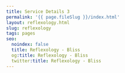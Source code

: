 ```yaml
---
title: Service Details 3
permalink: '{{ page.fileSlug }}/index.html'
layout: reflexology.html
slug: reflexology
tags: pages
seo:
  noindex: false
  title: Reflexology - Bliss
  og:title: Reflexology - Bliss
  twitter:title: Reflexology - Bliss
---
```




